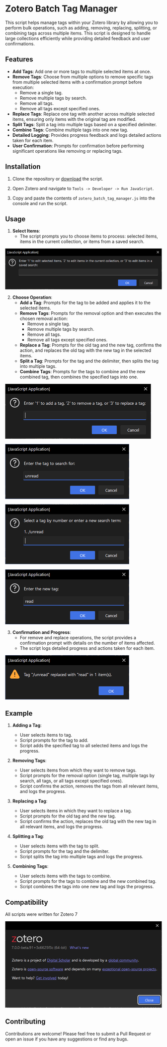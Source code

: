 # Zotero Batch Tag Manager

This script helps manage tags within your Zotero library by allowing you to perform bulk operations, such as adding, removing, replacing, splitting, or combining tags across multiple items. This script is designed to handle large collections efficiently while providing detailed feedback and user confirmations.

## Features

- **Add Tags**: Add one or more tags to multiple selected items at once.
- **Remove Tags**: Choose from multiple options to remove specific tags from multiple selected items with a confirmation prompt before execution:
  - Remove a single tag.
  - Remove multiple tags by search.
  - Remove all tags.
  - Remove all tags except specified ones.
- **Replace Tags**: Replace one tag with another across multiple selected items, ensuring only items with the original tag are modified.
- **Split Tags**: Split a tag into multiple tags based on a specified delimiter.
- **Combine Tags**: Combine multiple tags into one new tag.
- **Detailed Logging**: Provides progress feedback and logs detailed actions taken for each item.
- **User Confirmation**: Prompts for confirmation before performing significant operations like removing or replacing tags.

## Installation

1. Clone the repository or [download](https://github.com/thalient-ai/zotero-scripts/blob/main/zotero-batch-tag/src/zotero_batch_tag.js) the script.

2. Open Zotero and navigate to `Tools -> Developer -> Run JavaScript`.

3. Copy and paste the contents of `zotero_batch_tag_manager.js` into the console and run the script.

## Usage

1. **Select Items**:
   - The script prompts you to choose items to process: selected items, items in the current collection, or items from a saved search.
   
![Screenshot](doc/tag_01.png)

2. **Choose Operation**:
   - **Add a Tag**: Prompts for the tag to be added and applies it to the selected items.
   - **Remove Tags**: Prompts for the removal option and then executes the chosen removal action:
     - Remove a single tag.
     - Remove multiple tags by search.
     - Remove all tags.
     - Remove all tags except specified ones.
   - **Replace a Tag**: Prompts for the old tag and the new tag, confirms the action, and replaces the old tag with the new tag in the selected items.
   - **Split a Tag**: Prompts for the tag and the delimiter, then splits the tag into multiple tags.
   - **Combine Tags**: Prompts for the tags to combine and the new combined tag, then combines the specified tags into one.
   
![Screenshot](doc/tag_02.png)

![Screenshot](doc/tag_03.png)

![Screenshot](doc/tag_04.png)

![Screenshot](doc/tag_05.png)

3. **Confirmation and Progress**:
   - For remove and replace operations, the script provides a confirmation prompt with details on the number of items affected.
   - The script logs detailed progress and actions taken for each item.
   
![Screenshot](doc/tag_06.png)

## Example

1. **Adding a Tag**:
   - User selects items to tag.
   - Script prompts for the tag to add.
   - Script adds the specified tag to all selected items and logs the progress.

2. **Removing Tags**:
   - User selects items from which they want to remove tags.
   - Script prompts for the removal option (single tag, multiple tags by search, all tags, or all tags except specified ones).
   - Script confirms the action, removes the tags from all relevant items, and logs the progress.

3. **Replacing a Tag**:
   - User selects items in which they want to replace a tag.
   - Script prompts for the old tag and the new tag.
   - Script confirms the action, replaces the old tag with the new tag in all relevant items, and logs the progress.

4. **Splitting a Tag**:
   - User selects items with the tag to split.
   - Script prompts for the tag and the delimiter.
   - Script splits the tag into multiple tags and logs the progress.

5. **Combining Tags**:
   - User selects items with the tags to combine.
   - Script prompts for the tags to combine and the new combined tag.
   - Script combines the tags into one new tag and logs the progress.

## Compatibility
All scripts were written for Zotero 7

![Screenshot](doc/zotero_version.png)

## Contributing

Contributions are welcome! Please feel free to submit a Pull Request or open an issue if you have any suggestions or find any bugs.